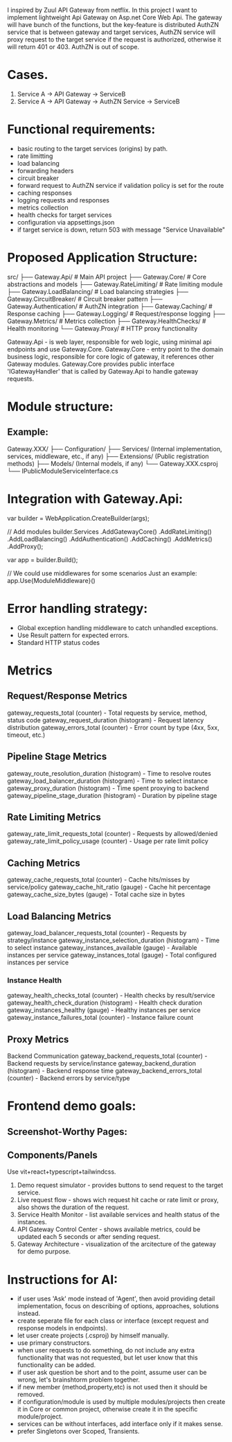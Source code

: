 ﻿I inspired by Zuul API Gateway from netflix.
In this project I want to implement lightweight Api Gateway on Asp.net Core Web Api.
The gateway will have bunch of the functions, but the key-feature is distributed AuthZN service that is between gateway and target services, AuthZN service will proxy request to the target service if the request is authorized, otherwise it will return 401 or 403.
AuthZN is out of scope.

# Cases.

1. Service A -> API Gateway -> ServiceB
2. Service A -> API Gateway -> AuthZN Service -> ServiceB

# Functional requirements:

- basic routing to the target services (origins) by path.
- rate limitting
- load balancing
- forwarding headers
- circuit breaker
- forward request to AuthZN service if validation policy is set for the route
- caching responses
- logging requests and responses
- metrics collection
- health checks for target services
- configuration via appsettings.json
- if target service is down, return 503 with message "Service Unavailable"

# Proposed Application Structure:

src/
├── Gateway.Api/ # Main API project
├── Gateway.Core/ # Core abstractions and models
├── Gateway.RateLimiting/ # Rate limiting module
├── Gateway.LoadBalancing/ # Load balancing strategies
├── Gateway.CircuitBreaker/ # Circuit breaker pattern
├── Gateway.Authentication/ # AuthZN integration
├── Gateway.Caching/ # Response caching
├── Gateway.Logging/ # Request/response logging
├── Gateway.Metrics/ # Metrics collection
├── Gateway.HealthChecks/ # Health monitoring
└── Gateway.Proxy/ # HTTP proxy functionality

Gateway.Api - is web layer, responsible for web logic, using minimal api endpoints and use Gateway.Core.
Gateway.Core - entry point to the domain business logic, responsible for core logic of gateway, it references other Gateway modules. Gateway.Core provides public interface 'IGatewayHandler' that is called by Gateway.Api to handle gateway requests.

# Module structure:

## Example:

Gateway.XXX/
├── Configuration/
├── Services/ (Internal implementation, services, middleware, etc., if any)
├── Extensions/ (Public registration methods)
├── Models/ (Internal models, if any)
└── Gateway.XXX.csproj
└── IPublicModuleServiceInterface.cs

# Integration with Gateway.Api:

var builder = WebApplication.CreateBuilder(args);

// Add modules
builder.Services
.AddGatewayCore()
.AddRateLimiting()
.AddLoadBalancing()
.AddAuthentication()
.AddCaching()
.AddMetrics()
.AddProxy();

var app = builder.Build();

// We could use middlewares for some scenarios
Just an example:
app.Use{ModuleMiddleware}()

# Error handling strategy:

- Global exception handling middleware to catch unhandled exceptions.
- Use Result<T> pattern for expected errors.
- Standard HTTP status codes

# Metrics

## Request/Response Metrics

gateway_requests_total (counter) - Total requests by service, method, status code
gateway_request_duration (histogram) - Request latency distribution
gateway_errors_total (counter) - Error count by type (4xx, 5xx, timeout, etc.)

## Pipeline Stage Metrics

gateway_route_resolution_duration (histogram) - Time to resolve routes
gateway_load_balancer_duration (histogram) - Time to select instance
gateway_proxy_duration (histogram) - Time spent proxying to backend
gateway_pipeline_stage_duration (histogram) - Duration by pipeline stage

## Rate Limiting Metrics

gateway_rate_limit_requests_total (counter) - Requests by allowed/denied
gateway_rate_limit_policy_usage (counter) - Usage per rate limit policy

## Caching Metrics

gateway_cache_requests_total (counter) - Cache hits/misses by service/policy
gateway_cache_hit_ratio (gauge) - Cache hit percentage
gateway_cache_size_bytes (gauge) - Total cache size in bytes

## Load Balancing Metrics

gateway_load_balancer_requests_total (counter) - Requests by strategy/instance
gateway_instance_selection_duration (histogram) - Time to select instance
gateway_instances_available (gauge) - Available instances per service
gateway_instances_total (gauge) - Total configured instances per service

### Instance Health

gateway_health_checks_total (counter) - Health checks by result/service
gateway_health_check_duration (histogram) - Health check duration
gateway_instances_healthy (gauge) - Healthy instances per service
gateway_instance_failures_total (counter) - Instance failure count

## Proxy Metrics

Backend Communication
gateway_backend_requests_total (counter) - Backend requests by service/instance
gateway_backend_duration (histogram) - Backend response time
gateway_backend_errors_total (counter) - Backend errors by service/type

# Frontend demo goals:

## Screenshot-Worthy Pages:

## Components/Panels

Use vit+react+typescript+tailwindcss.

1. Demo request simulator - provides buttons to send request to the target service.
2. Live request flow - shows wich request hit cache or rate limit or proxy, also shows the duration of the request.
3. Service Health Monitor - list available services and health status of the instances.
4. API Gateway Control Center - shows available metrics, could be updated each 5 seconds or after sending request.
5. Gateway Architecture - visualization of the arcitecture of the gateway for demo purpose.

# Instructions for AI:

- if user uses 'Ask' mode instead of 'Agent', then avoid providing detail implementation, focus on describing of options, approaches, solutions instead.
- create seperate file for each class or interface (except request and response models in endpoints).
- let user create projects (.csproj) by himself manually.
- use primary constructors.
- when user requests to do something, do not include any extra functionality that was not requested, but let user know that this functionality can be added.
- if user ask question be short and to the point, assume user can be wrong, let's brainshtorm problem together.
- if new member (method,property,etc) is not used then it should be removed.
- if configuration/module is used by multiple modules/projects then create it in Core or common project, otherwise create it in the specific module/project.
- services can be without interfaces, add interface only if it makes sense.
- prefer Singletons over Scoped, Transients.
